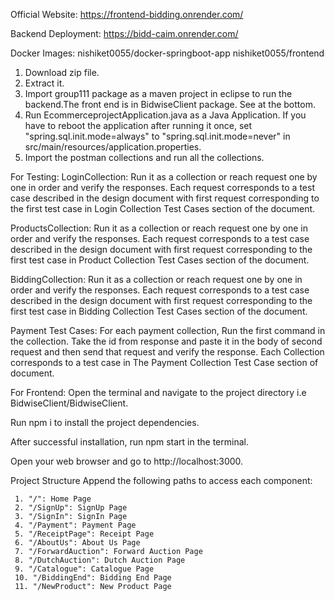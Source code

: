 Official Website: https://frontend-bidding.onrender.com/

Backend Deployment: https://bidd-caim.onrender.com/

Docker Images: nishiket0055/docker-springboot-app 
nishiket0055/frontend



1. Download zip file. 
2. Extract it.
3. Import group111 package as a maven project in eclipse to run the backend.The front end is in BidwiseClient package. See at the bottom.
4. Run EcommerceprojectApplication.java as a Java Application. If you have to reboot the application after running it once, set "spring.sql.init.mode=always" to "spring.sql.init.mode=never" in src/main/resources/application.properties.
5. Import the postman collections and run all the collections.

For Testing:
LoginCollection: Run it as a collection or reach request one by one in order and verify the responses. Each request corresponds to a test case described in the design document with first request corresponding to the first test case in Login Collection Test Cases section of the document.

ProductsCollection: Run it as a collection or reach request one by one in order and verify the responses. Each request corresponds to a test case described in the design document with first request corresponding to the first test case in Product Collection Test Cases section of the document.

BiddingCollection: Run it as a collection or reach request one by one in order and verify the responses. Each request corresponds to a test case described in the design document with first request corresponding to the first test case in Bidding Collection Test Cases section of the document.

Payment Test Cases: For each payment collection, Run the first command in the collection. Take the id from response and paste it in the body of second request and then send that request and verify the response.
Each Collection corresponds to a test case in The Payment Collection Test Case section of document.

For Frontend:
Open the terminal and navigate to the project directory i.e BidwiseClient/BidwiseClient.

Run npm i to install the project dependencies.

After successful installation, run npm start in the terminal.

Open your web browser and go to http://localhost:3000.

Project Structure
Append the following paths to access each component:

     1. "/": Home Page
     2. "/SignUp": SignUp Page
     3. "/SignIn": SignIn Page
     4. "/Payment": Payment Page
     5. "/ReceiptPage": Receipt Page  
     6. "/AboutUs": About Us Page
     7. "/ForwardAuction": Forward Auction Page
     8. "/DutchAuction": Dutch Auction Page
     9. "/Catalogue": Catalogue Page
     10. "/BiddingEnd": Bidding End Page
     11. "/NewProduct": New Product Page
